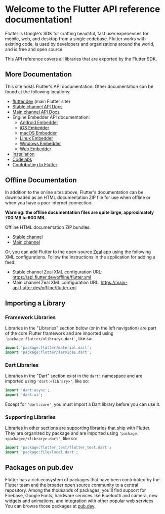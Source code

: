 # Welcome to the Flutter API reference documentation!

Flutter is Google's SDK for crafting beautiful, fast user experiences for
mobile, web, and desktop from a single codebase. Flutter works with existing
code, is used by developers and organizations around the world, and is free and
open source.

This API reference covers all libraries that are exported by the Flutter SDK.

## More Documentation

This site hosts Flutter's API documentation. Other documentation can be found at
the following locations:

- [flutter.dev](https://flutter.dev) (main Flutter site)
- [Stable channel API Docs](https://api.flutter.dev)
- [Main channel API Docs](https://main-api.flutter.dev)
- Engine Embedder API documentation:
  - [Android Embedder](../javadoc/index.html)
  - [iOS Embedder](../ios-embedder/index.html)
  - [macOS Embedder](../macos-embedder/index.html)
  - [Linux Embedder](../linux-embedder/index.html)
  - [Windows Embedder](../windows-embedder/index.html)
  - [Web Embedder](dart-ui_web/dart-ui_web-library.html)
- [Installation](https://flutter.dev/docs/get-started/install)
- [Codelabs](https://flutter.dev/docs/codelabs)
- [Contributing to Flutter](https://github.com/flutter/flutter/blob/main/CONTRIBUTING.md)

## Offline Documentation

In addition to the online sites above, Flutter's documentation can be downloaded
as an HTML documentation ZIP file for use when offline or when you have a poor
internet connection.

**Warning: the offline documentation files are quite large, approximately 700 MB
to 900 MB.**

Offline HTML documentation ZIP bundles:

- [Stable channel](https://api.flutter.dev/offline/flutter.docs.zip)
- [Main channel](https://main-api.flutter.dev/offline/flutter.docs.zip)

Or, you can add Flutter to the open-source [Zeal](https://zealdocs.org/) app
using the following XML configurations. Follow the instructions in the
application for adding a feed.

- Stable channel Zeal XML configuration URL:
  <https://api.flutter.dev/offline/flutter.xml>
- Main channel Zeal XML configuration URL:
  <https://main-api.flutter.dev/offline/flutter.xml>

## Importing a Library

### Framework Libraries

Libraries in the "Libraries" section below (or in the left navigation) are part
of the core Flutter framework and are imported using
`'package:flutter/<library>.dart'`, like so:

```dart
import 'package:flutter/material.dart';
import 'package:flutter/services.dart';
```

### Dart Libraries

Libraries in the "Dart" section exist in the `dart:` namespace and are imported
using `'dart:<library>'`, like so:

```dart
import 'dart:async';
import 'dart:ui';
```

Except for `'dart:core'`, you must import a Dart library before you can use it.

### Supporting Libraries

Libraries in other sections are supporting libraries that ship with Flutter.
They are organized by package and are imported using
`'package:<package>/<library>.dart'`, like so:

```dart
import 'package:flutter_test/flutter_test.dart';
import 'package:file/local.dart';
```

## Packages on pub.dev

Flutter has a rich ecosystem of packages that have been contributed by the
Flutter team and the broader open source community to a central repository.
Among the thousands of packages, you'll find support for Firebase, Google Fonts,
hardware services like Bluetooth and camera, new widgets and animations, and
integration with other popular web services. You can browse those packages at
[pub.dev](https://pub.dev).
